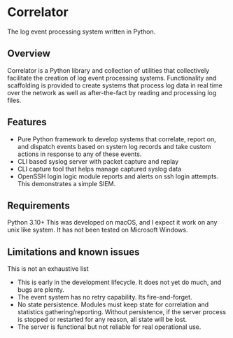 # Correlator

The log event processing system written in Python.

## Overview

Correlator is a Python library and collection of utilities that collectively
facilitate the creation of log event processing systems. Functionality and scaffolding is provided to create systems
that process log data in real time over the network as well as after-the-fact by reading and processing log files.

## Features

- Pure Python framework to develop systems that correlate, report on, and dispatch events based on system log records
and take custom actions in response to any of these events.
- CLI based syslog server with packet capture and replay
- CLI capture tool that helps manage captured syslog data
- OpenSSH login logic module reports and alerts on ssh login attempts. This demonstrates a simple SIEM.

## Requirements

Python 3.10+
This was developed on macOS, and I expect it work on any unix like system. It has not been tested on Microsoft Windows.

## Limitations and known issues

This is not an exhaustive list

- This is early in the development lifecycle. It does not yet do much, and bugs are plenty.
- The event system has no retry capability. Its fire-and-forget.
- No state persistence. Modules must keep state for correlation and statistics gathering/reporting. Without
persistence, if the server process is stopped or restarted for any reason, all state will be lost.
- The server is functional but not reliable for real operational use.


